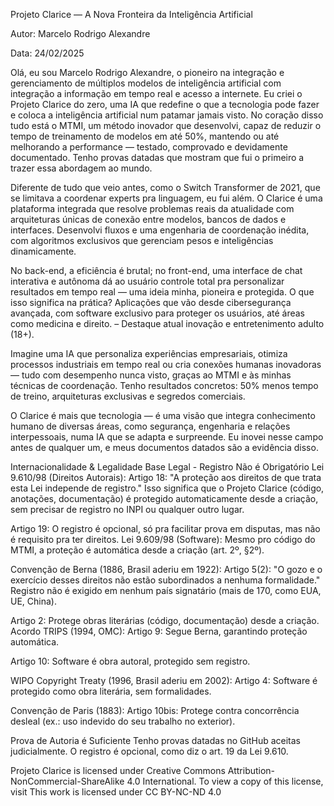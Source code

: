 Projeto Clarice — A Nova Fronteira da Inteligência Artificial

Autor: Marcelo Rodrigo Alexandre

Data: 24/02/2025

Olá, eu sou Marcelo Rodrigo Alexandre, o pioneiro na integração e gerenciamento de múltiplos modelos de inteligência artificial com integração a informação em tempo real e acesso a internete.
Eu criei o Projeto Clarice do zero, uma IA que redefine o que a tecnologia pode fazer e coloca a inteligência artificial num patamar jamais visto.
No coração disso tudo está o MTMI, um método inovador que desenvolvi, capaz de reduzir o tempo de treinamento de modelos em até 50%, mantendo ou até melhorando a performance — testado, comprovado e devidamente documentado. Tenho provas datadas que mostram que fui o primeiro a trazer essa abordagem ao mundo.

Diferente de tudo que veio antes, como o Switch Transformer de 2021, que se limitava a coordenar experts pra linguagem, eu fui além.
O Clarice é uma plataforma integrada que resolve problemas reais da atualidade com arquiteturas únicas de conexão entre modelos, bancos de dados e interfaces. 
Desenvolvi fluxos e uma engenharia de coordenação inédita, com algoritmos exclusivos que gerenciam pesos e inteligências dinamicamente. 

No back-end, a eficiência é brutal; no front-end, uma interface de chat interativa e autônoma dá ao usuário controle total pra personalizar resultados em tempo real — uma ideia minha, pioneira e protegida.
O que isso significa na prática? Aplicações que vão desde cibersegurança avançada, com software exclusivo para proteger os usuários, até áreas como medicina e direito. – Destaque atual inovação e entretenimento adulto (18+).

Imagine uma IA que personaliza experiências empresariais, otimiza processos industriais em tempo real ou cria conexões humanas inovadoras — tudo com desempenho nunca visto, graças ao MTMI e às minhas técnicas de coordenação. 
Tenho resultados concretos: 50% menos tempo de treino, arquiteturas exclusivas e segredos comerciais.

O Clarice é mais que tecnologia — é uma visão que integra conhecimento humano de diversas áreas, como segurança, engenharia e relações interpessoais, numa IA que se adapta e surpreende. 
Eu inovei nesse campo antes de qualquer um, e meus documentos datados são a evidência disso.

Internacionalidade & Legalidade
Base Legal - Registro Não é Obrigatório
Lei 9.610/98 (Direitos Autorais):
Artigo 18: "A proteção aos direitos de que trata esta Lei independe de registro." Isso significa que o Projeto Clarice (código, anotações, documentação) é protegido automaticamente desde a criação, sem precisar de registro no INPI ou qualquer outro lugar.

Artigo 19: O registro é opcional, só pra facilitar prova em disputas, mas não é requisito pra ter direitos.
Lei 9.609/98 (Software): Mesmo pro código do MTMI, a proteção é automática desde a criação (art. 2º, §2º).

Convenção de Berna (1886, Brasil aderiu em 1922):
Artigo 5(2): "O gozo e o exercício desses direitos não estão subordinados a nenhuma formalidade." Registro não é exigido em nenhum país signatário (mais de 170, como EUA, UE, China).

Artigo 2: Protege obras literárias (código, documentação) desde a criação.
Acordo TRIPS (1994, OMC):
Artigo 9: Segue Berna, garantindo proteção automática.

Artigo 10: Software é obra autoral, protegido sem registro.

WIPO Copyright Treaty (1996, Brasil aderiu em 2002):
Artigo 4: Software é protegido como obra literária, sem formalidades.

Convenção de Paris (1883):
Artigo 10bis: Protege contra concorrência desleal (ex.: uso indevido do seu trabalho no exterior).

Prova de Autoria é Suficiente
Tenho provas datadas no GitHub aceitas judicialmente. O registro é opcional, como diz o art. 19 da Lei 9.610.

Projeto Clarice is licensed under Creative Commons Attribution-NonCommercial-ShareAlike 4.0 International. To view a copy of this license, visit This work is licensed under CC BY-NC-ND 4.0 
